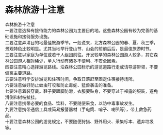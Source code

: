 # 森林旅游十注意  

森林旅游十注意  
一要注意选择有接待能力的森林公园为主要目的地。这些森林公园有较为完善的基础设施和接待服务设施。  
二要注意弄清目的地最佳旅游季节。一般说来，北方森林公园的春、夏、秋三季，景观特色比较明显。尤其当地举行登山节、山会的前前后后，是最佳旅游时节。  
三要注意以家庭为单位或若干人组团前往。开发较早的森林公园游人较多，其它森林公园游人相对稀少，单人行动有诸多不便利、不安全因素。  
四要注意精心选择游览路线。沿森林公园标示的游览道路行走或请导游带领，不要偏离主要道路。  
五要注意科学安排游览和住宿时间，争取日落赶至固定住宿接待场所。  
六要注意做好防止蚊虫叮咬和防止毒蛇、猛兽袭击的准备。  
七要注意着装穿戴。鞋子要跟脚防滑，衣服要贴身，不要穿过于裸露的服装，避免滑倒和树枝扯挂。  
八要注意携带必要的食品、饮料，不要随便采食，以防中毒事故发生。  
九要注意携带通信工具或简易报警器材（手电筒、哨子、喇叭等），带上救急药品。  
十要注意森林公园的游览规定，不要随便狩猎、野外用火、采集标本、遗弃垃圾等。  
<!-- Last processed: 2025-07-22 03:44:30 -->
